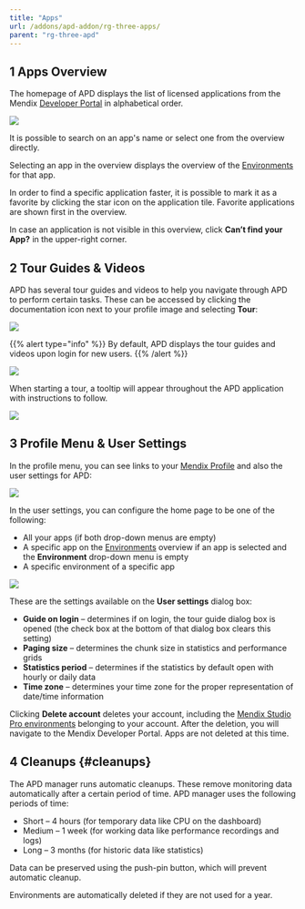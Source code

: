 ```yaml
---
title: "Apps"
url: /addons/apd-addon/rg-three-apps/
parent: "rg-three-apd"
---
```


## 1 Apps Overview

The homepage of APD displays the list of licensed applications from the Mendix [Developer Portal](/developerportal) in alphabetical order.

![](/attachments/addons/apd-addon/rg-apd/rg-three-apd/rg-three-apps/ProjectsDashboard.png)

It is possible to search on an app's name or select one from the overview directly.

Selecting an app in the overview displays the overview of the [Environments](rg-three-environments) for that app.

In order to find a specific application faster, it is possible to mark it as a favorite by clicking the star icon on the application tile. Favorite applications are shown first in the overview.

In case an application is not visible in this overview, click **Can’t find your App?** in the upper-right corner.

## 2 Tour Guides & Videos

APD has several tour guides and videos to help you navigate through APD to perform certain tasks. These can be accessed by clicking the documentation icon next to your profile image and selecting **Tour**:

![](/attachments/addons/apd-addon/rg-apd/rg-three-apd/rg-three-apps/Documentation.png)

{{% alert type="info" %}}
By default, APD displays the tour guides and videos upon login for new users.
{{% /alert %}}

![](/attachments/addons/apd-addon/rg-apd/rg-three-apd/rg-three-apps/Tour.png)

When starting a tour, a tooltip will appear throughout the APD application with instructions to follow.

![](/attachments/addons/apd-addon/rg-apd/rg-three-apd/rg-three-apps/TourStep.png)

## 3 Profile Menu & User Settings

In the profile menu, you can see links to your [Mendix Profile](/developerportal/community-tools/mendix-profile) and also the user settings for APD:

![](/attachments/addons/apd-addon/rg-apd/rg-three-apd/rg-three-apps/profile_menu.png)

In the user settings, you can configure the home page to be one of the following:

* All your apps (if both drop-down menus are empty)
* A specific app on the [Environments](rg-three-environments) overview if an app is selected and the **Environment** drop-down menu is empty
* A specific environment of a specific app

![](/attachments/addons/apd-addon/rg-apd/rg-three-apd/rg-three-apps/user_settings.png)

These are the settings available on the **User settings** dialog box:

* **Guide on login** – determines if on login, the tour guide dialog box is opened (the check box at the bottom of that dialog box clears this setting)
* **Paging size** – determines the chunk size in statistics and performance grids
* **Statistics period** – determines if the statistics by default open with hourly or daily data
* **Time zone** – determines your time zone for the proper representation of date/time information

Clicking **Delete account** deletes your account, including the [Mendix Studio Pro environments](rg-three-environments) belonging to your account. After the deletion, you will navigate to the Mendix Developer Portal. Apps are not deleted at this time.

## 4 Cleanups {#cleanups}

The APD manager runs automatic cleanups. These remove monitoring data automatically after a certain period of time. APD manager uses the following periods of time:

* Short – 4 hours (for temporary data like CPU on the dashboard)
* Medium – 1 week (for working data like performance recordings and logs)
* Long – 3 months (for historic data like statistics)

Data can be preserved using the push-pin button, which will prevent automatic cleanup.

Environments are automatically deleted if they are not used for a year.
